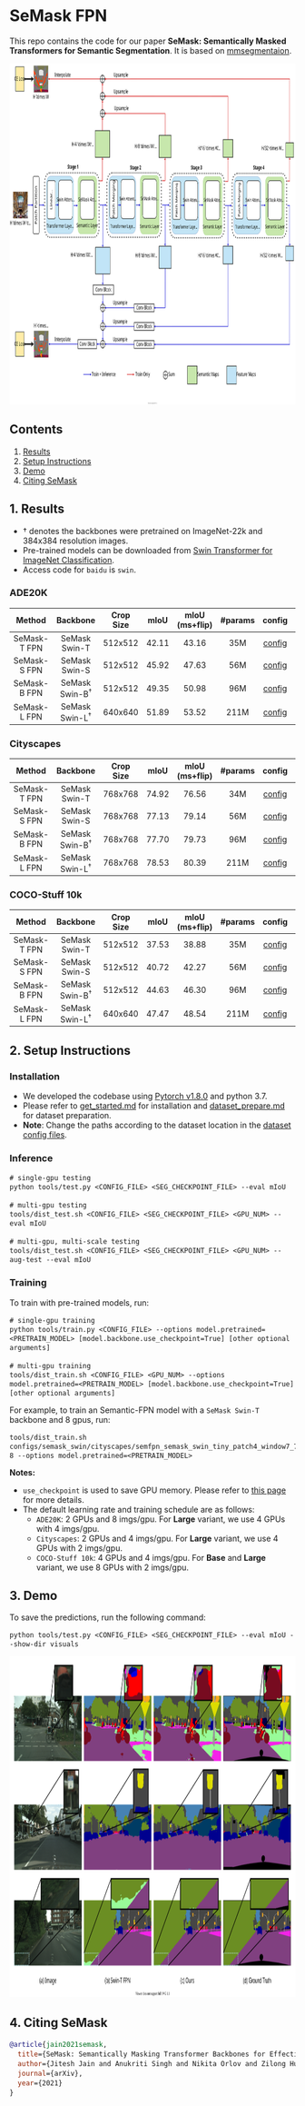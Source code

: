 # SeMask FPN


This repo contains the code for our paper **SeMask: Semantically Masked Transformers for Semantic Segmentation**. It is based on [mmsegmentaion](https://github.com/open-mmlab/mmsegmentation/tree/v0.11.0).

<img src="docs/semask_fpn.svg" alt='semask' height='600px'>

## Contents
1. [Results](#1-results)
2. [Setup Instructions](#2-setup-instructions)
3. [Demo](3-demo)
4. [Citing SeMask](#4-citing-semask)

## 1. Results

- &dagger; denotes the backbones were pretrained on ImageNet-22k and 384x384 resolution images.
- Pre-trained models can be downloaded from [Swin Transformer for ImageNet Classification](https://github.com/microsoft/Swin-Transformer).
- Access code for `baidu` is `swin`.

### ADE20K

| Method | Backbone | Crop Size | mIoU | mIoU (ms+flip) | #params | config | Checkpoint |
|   :---:| :---:    | :---:     | :---:| :---:          | :---:   | :---:  |    :---:   |
| SeMask-T FPN | SeMask Swin-T | 512x512 | 42.11  | 43.16 | 35M | [config](configs/semask_swin/ade20k/semfpn_semask_swin_tiny_patch4_window7_512x512_80k_ade20k.py) | TBD |
| SeMask-S FPN | SeMask Swin-S | 512x512 | 45.92  | 47.63 | 56M | [config](configs/semask_swin/ade20k/semfpn_semask_swin_small_patch4_window7_512x512_80k_ade20k.py) | [checkpoint](https://drive.google.com/file/d/1QhDG4SyGFtWL5kP9BbBoyPqTuFu7fH_y/view?usp=sharing) |
| SeMask-B FPN | SeMask Swin-B<sup>&dagger;</sup> | 512x512 | 49.35  | 50.98 | 96M | [config](configs/semask_swin/ade20k/semfpn_semask_swin_base_patch4_window12_512x512_80k_ade20k.py) | [checkpoint](https://drive.google.com/file/d/1PXCEhrrUy5TJC4dUp7YDQvaapnMzGT6C/view?usp=sharing) |
| SeMask-L FPN | SeMask Swin-L<sup>&dagger;</sup> | 640x640 | 51.89  | 53.52 | 211M| [config](configs/semask_swin/ade20k/semfpn_semask_swin_large_patch4_window12_640x640_80k_ade20k.py) | [checkpoint](https://drive.google.com/file/d/1u5flfAQCiQJbMZbZPIlGUGTYBz9Ca7rE/view?usp=sharing) |


### Cityscapes

| Method | Backbone | Crop Size | mIoU | mIoU (ms+flip) | #params | config | Checkpoint |
|   :---:| :---:    | :---:     | :---:| :---:          | :---:   | :---:  |    :---:   |
| SeMask-T FPN | SeMask Swin-T | 768x768 | 74.92  | 76.56 | 34M | [config](configs/semask_swin/cityscapes/semfpn_semask_swin_tiny_patch4_window7_768x768_80k_cityscapes.py) | [checkpoint](https://drive.google.com/file/d/1_JBOJQSUVes-CWs075XyPnuNfG5psELr/view?usp=sharing) |
| SeMask-S FPN | SeMask Swin-S | 768x768 | 77.13  | 79.14 | 56M | [config](configs/semask_swin/cityscapes/semfpn_semask_swin_small_patch4_window7_768x768_80k_cityscapes.py) | [checkpoint](https://drive.google.com/file/d/1WyT207dZmdwETBUR6aeiqOVfQdUIV_fN/view?usp=sharing) |
| SeMask-B FPN | SeMask Swin-B<sup>&dagger;</sup> | 768x768 | 77.70  | 79.73 | 96M | [config](configs/semask_swin/cityscapes/semfpn_semask_swin_base_patch4_window12_768x768_80k_cityscapes.py) | [checkpoint](https://drive.google.com/file/d/1-LzVB6XzD7IR0zzE5qmE0EM4ZTv429b4/view?usp=sharing) |
| SeMask-L FPN | SeMask Swin-L<sup>&dagger;</sup> | 768x768 | 78.53  | 80.39 | 211M| [config](configs/semask_swin/cityscapes/semfpn_semask_swin_large_patch4_window12_768x768_80k_cityscapes.py) | [checkpoint](https://drive.google.com/file/d/1R9DDCmucQ_a_6ZkMGufEZCzJ-_qVMqCB/view?usp=sharing) |

### COCO-Stuff 10k

| Method | Backbone | Crop Size | mIoU | mIoU (ms+flip) | #params | config | Checkpoint |
|   :---:| :---:    | :---:     | :---:| :---:          | :---:   | :---:  |    :---:   |
| SeMask-T FPN | SeMask Swin-T | 512x512 | 37.53  | 38.88 | 35M | [config](configs/semask_swin/coco_stuff10k/semfpn_semask_swin_tiny_patch4_window7_512x512_80k_coco10k.py) | [checkpoint](https://drive.google.com/file/d/1qhXsJ8H64JPI_DW7CNzhxpHSEG2sKaIl/view?usp=sharing) |
| SeMask-S FPN | SeMask Swin-S | 512x512 | 40.72  | 42.27 | 56M | [config](configs/semask_swin/coco_stuff10k/semfpn_semask_swin_small_patch4_window7_512x512_80k_coco10k.py) | [checkpoint](https://drive.google.com/file/d/1ddXSMQu5ClkbLNMyQdyT0ATaOr86vIkL/view?usp=sharing) |
| SeMask-B FPN | SeMask Swin-B<sup>&dagger;</sup> | 512x512 | 44.63  | 46.30 | 96M | [config](configs/semask_swin/coco_stuff10k/semfpn_semask_swin_base_patch4_window12_512x512_80k_coco10k.py) | [checkpoint](https://drive.google.com/file/d/1pGWI7U9bZJoe4ZaDx7ktWELx-uVN7rL0/view?usp=sharing) |
| SeMask-L FPN | SeMask Swin-L<sup>&dagger;</sup> | 640x640 | 47.47  | 48.54 | 211M| [config](configs/semask_swin/coco_stuff10k/semfpn_semask_swin_large_patch4_window12_640x640_80k_coco10k.py) | [checkpoint](https://drive.google.com/file/d/1F6B9x9pX-SYEth7hdtxeNUeQ3XncOH7G/view?usp=sharing) |

## 2. Setup Instructions

### Installation

- We developed the codebase using [Pytorch v1.8.0](https://pytorch.org/get-started/locally/) and python 3.7.
- Please refer to [get_started.md](https://github.com/open-mmlab/mmsegmentation/blob/master/docs/get_started.md#installation) for installation and [dataset_prepare.md](https://github.com/open-mmlab/mmsegmentation/blob/master/docs/dataset_prepare.md#prepare-datasets) for dataset preparation.
- **Note**: Change the paths according to the dataset location in the [dataset config files](configs/_base_/datasets/semask/).

### Inference
```
# single-gpu testing
python tools/test.py <CONFIG_FILE> <SEG_CHECKPOINT_FILE> --eval mIoU

# multi-gpu testing
tools/dist_test.sh <CONFIG_FILE> <SEG_CHECKPOINT_FILE> <GPU_NUM> --eval mIoU

# multi-gpu, multi-scale testing
tools/dist_test.sh <CONFIG_FILE> <SEG_CHECKPOINT_FILE> <GPU_NUM> --aug-test --eval mIoU
```

### Training

To train with pre-trained models, run:
```
# single-gpu training
python tools/train.py <CONFIG_FILE> --options model.pretrained=<PRETRAIN_MODEL> [model.backbone.use_checkpoint=True] [other optional arguments]

# multi-gpu training
tools/dist_train.sh <CONFIG_FILE> <GPU_NUM> --options model.pretrained=<PRETRAIN_MODEL> [model.backbone.use_checkpoint=True] [other optional arguments] 
```

For example, to train an Semantic-FPN model with a `SeMask Swin-T` backbone and 8 gpus, run:
```
tools/dist_train.sh configs/semask_swin/cityscapes/semfpn_semask_swin_tiny_patch4_window7_768x768_80k_cityscapes.py 8 --options model.pretrained=<PRETRAIN_MODEL> 
```

**Notes:** 
- `use_checkpoint` is used to save GPU memory. Please refer to [this page](https://pytorch.org/docs/stable/checkpoint.html) for more details.
- The default learning rate and training schedule are as follows:
  - `ADE20K`: 2 GPUs and 8 imgs/gpu. For **Large** variant, we use 4 GPUs with 4 imgs/gpu.
  - `Cityscapes`: 2 GPUs and 4 imgs/gpu. For **Large** variant, we use 4 GPUs with 2 imgs/gpu.
  - `COCO-Stuff 10k`: 4 GPUs and 4 imgs/gpu. For **Base** and **Large** variant, we use 8 GPUs with 2 imgs/gpu.


## 3. Demo

To save the predictions, run the following command:

```
python tools/test.py <CONFIG_FILE> <SEG_CHECKPOINT_FILE> --eval mIoU --show-dir visuals
```

<img src="docs/demo.svg" alt='demo' height='600px'>

## 4. Citing SeMask

```BibTeX
@article{jain2021semask,
  title={SeMask: Semantically Masking Transformer Backbones for Effective Semantic Segmentation},
  author={Jitesh Jain and Anukriti Singh and Nikita Orlov and Zilong Huang and Jiachen Li and Steven Walton and Humphrey Shi},
  journal={arXiv},
  year={2021}
}
```

